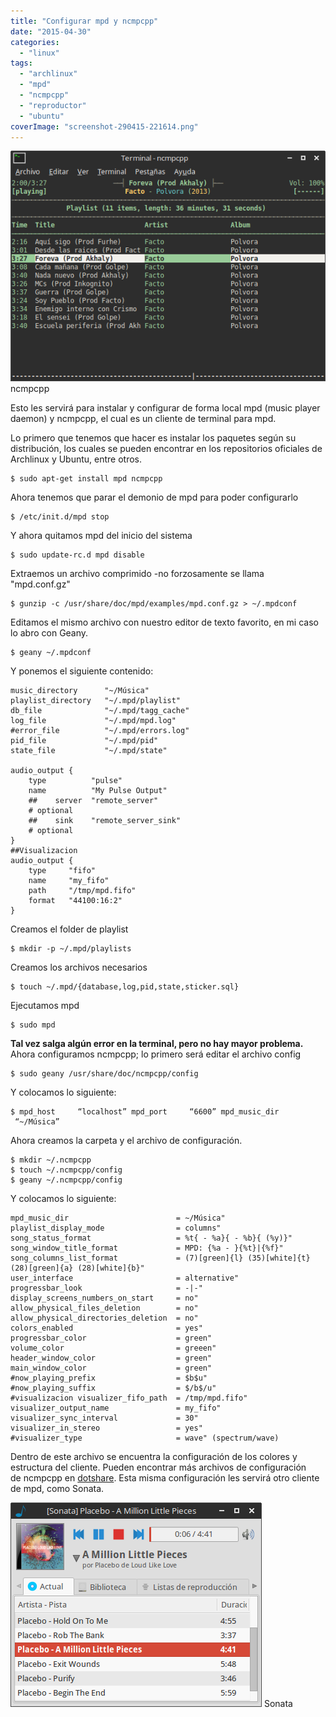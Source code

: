```yaml
---
title: "Configurar mpd y ncmpcpp"
date: "2015-04-30"
categories: 
  - "linux"
tags: 
  - "archlinux"
  - "mpd"
  - "ncmpcpp"
  - "reproductor"
  - "ubuntu"
coverImage: "screenshot-290415-221614.png"
---
```


[![ncmpcpp](images/screenshot-290415-221614.png)](https://moelinux.files.wordpress.com/2015/04/screenshot-290415-221614.png) ncmpcpp

Esto les servirá para instalar y configurar de forma local mpd (music player daemon) y ncmpcpp, el cual es un cliente de terminal para mpd.<!--more-->

Lo primero que tenemos que hacer es instalar los paquetes según su distribución, los cuales se pueden encontrar en los repositorios oficiales de Archlinux y Ubuntu, entre otros.

```shell
$ sudo apt-get install mpd ncmpcpp
```

Ahora tenemos que parar el demonio de mpd para poder configurarlo

```shell
$ /etc/init.d/mpd stop
```

Y ahora quitamos mpd del inicio del sistema

```shell
$ sudo update-rc.d mpd disable
```

Extraemos un archivo comprimido -no forzosamente se llama "mpd.conf.gz"

```shell
$ gunzip -c /usr/share/doc/mpd/examples/mpd.conf.gz > ~/.mpdconf
```

Editamos el mismo archivo con nuestro editor de texto favorito, en mi caso lo abro con Geany.

```shell
$ geany ~/.mpdconf
```

Y ponemos el siguiente contenido:

```shell
music_directory      "~/Música"
playlist_directory   "~/.mpd/playlist"
db_file              "~/.mpd/tagg_cache"
log_file             "~/.mpd/mpd.log"
#error_file          "~/.mpd/errors.log"
pid_file             "~/.mpd/pid"
state_file           "~/.mpd/state"
 
audio_output {
    type          "pulse"
    name          "My Pulse Output"
    ##    server  "remote_server"
    # optional 
    ##    sink    "remote_server_sink"    
    # optional
}
##Visualizacion
audio_output {
    type     "fifo" 
    name     "my_fifo" 
    path     "/tmp/mpd.fifo" 
    format   "44100:16:2"
}
```

Creamos el folder de playlist

```shell
$ mkdir -p ~/.mpd/playlists
```

Creamos los archivos necesarios

```shell
$ touch ~/.mpd/{database,log,pid,state,sticker.sql}
```

Ejecutamos mpd

```shell
$ sudo mpd
```

**Tal vez salga algún error en la terminal, pero no hay mayor problema.** Ahora configuramos ncmpcpp; lo primero será editar el archivo config

```shell
$ sudo geany /usr/share/doc/ncmpcpp/config
```

Y colocamos lo siguiente:

```shell
$ mpd_host     “localhost” mpd_port     “6600” mpd_music_dir     “~/Música”
```

Ahora creamos la carpeta y el archivo de configuración.

```shell
$ mkdir ~/.ncmpcpp
$ touch ~/.ncmpcpp/config
$ geany ~/.ncmpcpp/config
```

Y colocamos lo siguiente:

```shell
mpd_music_dir                        = ~/Música" 
playlist_display_mode                = columns" 
song_status_format                   = %t{ - %a}{ - %b}{ (%y)}" 
song_window_title_format             = MPD: {%a - }{%t}|{%f}" 
song_columns_list_format             = (7)[green]{l} (35)[white]{t} (28)[green]{a} (28)[white]{b}" 
user_interface                       = alternative" 
progressbar_look                     = -|-" 
display_screens_numbers_on_start     = no" 
allow_physical_files_deletion        = no" 
allow_physical_directories_deletion  = no" 
colors_enabled                       = yes" 
progressbar_color                    = green" 
volume_color                         = greeen" 
header_window_color                  = green" 
main_window_color                    = green" 
#now_playing_prefix                  = $b$u" 
#now_playing_suffix                  = $/b$/u"
#visualizacion visualizer_fifo_path  = /tmp/mpd.fifo" 
visualizer_output_name               = my_fifo" 
visualizer_sync_interval             = 30" 
visualizer_in_stereo                 = yes" 
#visualizer_type                     = wave" (spectrum/wave) 
```

Dentro de este archivo se encuentra la configuración de los colores y estructura del cliente. Pueden encontrar más archivos de configuración de ncmpcpp en [dotshare](http://dotshare.it). Esta misma configuración les servirá otro cliente de mpd, como Sonata.

[![Sonata](images/screenshot-290415-222117.png)](https://moelinux.files.wordpress.com/2015/04/screenshot-290415-222117.png) Sonata
